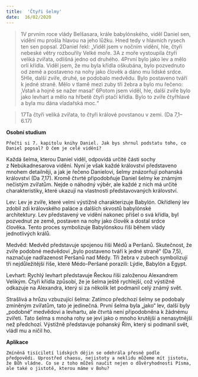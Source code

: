 ```yaml
---
title:  'Čtyři šelmy'
date:  16/02/2020
---
```


> <p></p>
> 1V prvním roce vlády Belšasara, krále babylónského, viděl Daniel sen, vidění mu prošla hlavou na jeho lůžku. Hned tedy v hlavních rysech ten sen popsal. 2Daniel řekl: „Viděl jsem v nočním vidění, hle, čtyři nebeské větry rozbouřily Velké moře. 3A z moře vystoupila čtyři veliká zvířata, odlišná jedno od druhého. 4První bylo jako lev a mělo orlí křídla. Viděl jsem, že mu byla křídla oškubána, bylo pozvednuto od země a postaveno na nohy jako člověk a dáno mu lidské srdce. 5Hle, další zvíře, druhé, se podobalo medvědu. Bylo postaveno tváří k jedné straně. Mělo v tlamě mezi zuby tři žebra a bylo mu řečeno: ‚Vstaň a hojně se nažer masa!‘ 6Potom jsem viděl, hle, další zvíře bylo jako levhart a mělo na hřbetě čtyři ptačí křídla. Bylo to zvíře čtyřhlavé a byla mu dána vladařská moc.“

> <p></p>
> 17Ta čtyři veliká zvířata, to čtyři králové povstanou v zemi. (Da 7,1–6.17)

**Osobní studium**

`Přečti si 7. kapitolu knihy Daniel. Jak bys shrnul podstatu toho, co Daniel popsal? O čem je celé vidění?`

Každá šelma, kterou Daniel viděl, odpovídá určité části sochy z Nebúkadnesarova vidění. Nyní je však každé království představeno mnohem detailněji, a jak je řečeno Danielovi, šelmy znázorňují pohanská království (Da 7,17). Kromě čtvrté připodobňuje Daniel šelmy ke známým nečistým zvířatům. Nejde o náhodný výběr, ale každé z nich má určité charakteristiky, které ukazují na vlastnosti představovaných království.

Lev: Lev je zvíře, které velmi výstižně charakterizuje Babylón. Okřídlený lev zdobil zdi královského paláce a dalších skvostů babylónské architektury. Lev představený ve vidění nakonec přišel o svá křídla, byl pozvednut ze země, postaven na nohy jako člověk a dostal srdce člověka. Tento proces symbolizuje Babylónskou říši během vlády jednotlivých králů.

Medvěd: Medvěd představuje spojenou říši Médů a Peršanů. Skutečnost, že zvíře podobné medvědovi „bylo postaveno tváří k jedné straně“ (Da 7,5), naznačuje nadřazenost Peršanů nad Médy. Tři žebra v zubech symbolizují tři nejdůležitější říše, které Médo-Peršané porazili: Lýdie, Babylón a Egypt.

Levhart: Rychlý levhart představuje Řeckou říši založenou Alexandrem Velikým. Čtyři křídla způsobí, že je šelma ještě rychlejší, což výstižně odkazuje na Alexandra, který si za několik let podmanil celý známý svět.

Strašlivá a hrůzu vzbuzující šelma: Zatímco předchozí šelmy se podobaly zmíněným zvířatům, tato je jedinečná. První šelma byla „jako“ lev, další byly „podobné“ medvědovi a levhartu, ale čtvrtá není připodobněna k žádnému zvířeti. Tato šelma s mnoha rohy se jeví jako o mnoho krutější a nenasytnější než předchozí. Výstižně představuje pohanský Řím, který si podmanil svět, vládl mu a ničil ho.

**Aplikace**

`Zmíněná tisíciletí lidských dějin se odehrála přesně podle předpovědi. Uprostřed chaosu, nejistoty a neklidu můžeme mít jistotu, že Bůh vládne. Co se z toho můžeš naučit nejen o důvěryhodnosti Písma, ale také o jistotě, kterou máme v Bohu?`